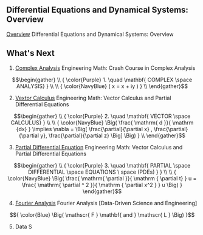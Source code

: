

## Differential Equations and Dynamical Systems: Overview

[Overview](overview) Differential Equations and Dynamical Systems: Overview

## What's Next

1. [Complex Analysis](complex_analysis)  Engineering Math: Crash Course in Complex Analysis

```math
\begin{gather}
   \\
   { \color{Purple} 1. \quad \mathbf{ COMPLEX \space ANALYSIS} } \\
   \\
   { \color{NavyBlue} ( x = x + iy ) } \\
\end{gather}
```

2. [Vextor Calculus](vector_calculus) Engineering Math: Vector Calculus and Partial Differential Equations

```math
\begin{gather}
   \\
   { \color{Purple} 2. \quad \mathbf{ VECTOR \space CALCULUS} } \\
   \\
{ \color{NavyBlue} \Big( \frac{ \mathrm{ d }}{ \mathrm {dx} } \implies \nabla = \Big[ \frac{\partial}{\partial x} , \frac{\partial}{\partial y}, \frac{\partial}{\partial z} \Big] \Big)  } \\
\end{gather}
```

3. [Partial Differential Equation](vector_calculus) Engineering Math: Vector Calculus and Partial Differential Equations

```math
\begin{gather}
   \\
   { \color{Purple} 3. \quad \mathbf{ PARTIAL \space DIFFERENTIAL \space EQUATIONS \ space (PDEs) } } \\
   \\
   { \color{NavyBlue} \Big( \frac{ \mathrm{ \partial }}{ \mathrm { \partial t} } u = \frac{ \mathrm{ \partial ^ 2 }}{ \mathrm { \partial x^2 } } u \Big)  }
\end{gather}
```

4. [Fourier Analysis](fourier_analysis)  Fourier Analysis \[Data-Driven Science and Engineering\]

```math
{ \color{Blue} \Big( \mathscr{ F } \mathbf{ and } \mathscr{ L } \Big) }
```

5. Data S

